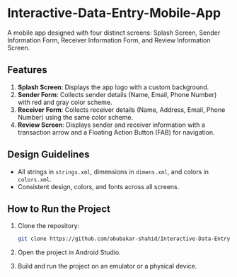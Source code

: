 # Interactive-Data-Entry-Mobile-App

A mobile app designed with four distinct screens: Splash Screen, Sender Information Form, Receiver Information Form, and Review Information Screen.

## Features
1. **Splash Screen**: Displays the app logo with a custom background.
2. **Sender Form**: Collects sender details (Name, Email, Phone Number) with red and gray color scheme.
3. **Receiver Form**: Collects receiver details (Name, Address, Email, Phone Number) using the same color scheme.
4. **Review Screen**: Displays sender and receiver information with a transaction arrow and a Floating Action Button (FAB) for navigation.

## Design Guidelines
- All strings in `strings.xml`, dimensions in `dimens.xml`, and colors in `colors.xml`.
- Consistent design, colors, and fonts across all screens.

## How to Run the Project

1. Clone the repository:

    ```bash
    git clone https://github.com/abubakar-shahid/Interactive-Data-Entry-Mobile-App.git
    ```

2. Open the project in Android Studio.
3. Build and run the project on an emulator or a physical device.
